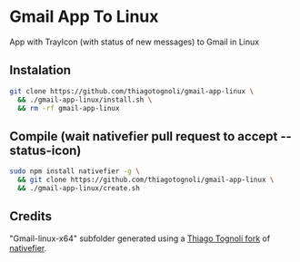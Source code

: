 # Gmail App To Linux

App with TrayIcon (with status of new messages) to Gmail in Linux


## Instalation
```bash
git clone https://github.com/thiagotognoli/gmail-app-linux \
  && ./gmail-app-linux/install.sh \
  && rm -rf gmail-app-linux
```

## Compile (wait nativefier pull request to accept --status-icon)
```bash
sudo npm install nativefier -g \
  && git clone https://github.com/thiagotognoli/gmail-app-linux \
  && ./gmail-app-linux/create.sh
```

## Credits
"Gmail-linux-x64" subfolder generated using a [Thiago Tognoli fork](https://github.com/thiagotognoli/nativefier/tree/feature/iconStatus) of [nativefier](https://github.com/jiahaog/nativefier).


